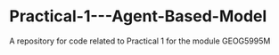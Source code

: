 # Practical-1---Agent-Based-Model
A repository for code related to Practical 1 for the module GEOG5995M
